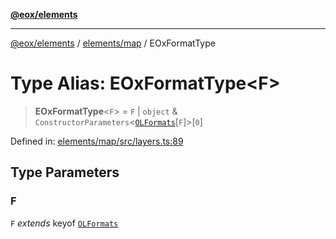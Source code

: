[**@eox/elements**](../../../README.md)

***

[@eox/elements](../../../modules.md) / [elements/map](../README.md) / EOxFormatType

# Type Alias: EOxFormatType\<F\>

> **EOxFormatType**\<`F`\> = `F` \| `object` & `ConstructorParameters`\<[`OLFormats`](OLFormats.md)\[`F`\]\>\[`0`\]

Defined in: [elements/map/src/layers.ts:89](https://github.com/EOX-A/EOxElements/blob/c2bb4e92aa096bddddf8a8e6a886c6b8a56a516c/elements/map/src/layers.ts#L89)

## Type Parameters

### F

`F` *extends* keyof [`OLFormats`](OLFormats.md)
